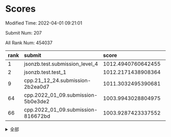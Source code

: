 # Scores

Modified Time: 2022-04-01 09:21:01

Submit Num: 207

All Rank Num: 454037

| rank |               submit               |       score        |       sigma        | pk_num |
| :--- | :--------------------------------- | :----------------- | :----------------- | :----- |
| 1    | jsonzb.test.submission_level_4     | 1012.4940760642455 | 0.7789979861677107 | 8772   |
| 2    | jsonzb.test.test_1                 | 1012.2171438908364 | 0.8189290727366525 | 8773   |
| 9    | cpp.21_12_24.submission-2b2ea0d7   | 1011.3032495390681 | 0.7928467850873829 | 8776   |
| 64   | cpp.2022_01_09.submission-5b0e3de2 | 1003.9943028804975 | 0.7145143926306152 | 8773   |
| 66   | cpp.2022_01_09.submission-816672bd | 1003.9287423337552 | 0.7234087376285927 | 8769   |


<details>
<summary>全部</summary>

| rank |                 submit                 |       score        |       sigma        | pk_num |
| :--- | :------------------------------------- | :----------------- | :----------------- | :----- |
| 1    | jsonzb.test.submission_level_4         | 1012.4940760642455 | 0.7789979861677107 | 8772   |
| 2    | jsonzb.test.test_1                     | 1012.2171438908364 | 0.8189290727366525 | 8773   |
| 3    | gobigger.level_3.submission_level_3_19 | 1011.6825300635178 | 0.7711574575903791 | 8773   |
| 4    | gobigger.level_3.submission_level_3_39 | 1011.6015523037638 | 0.7854583104717943 | 8771   |
| 5    | gobigger.level_3.submission_level_3_18 | 1011.5151140524987 | 0.7838041753327958 | 8778   |
| 6    | gobigger.level_3.submission_level_3_36 | 1011.3392162845064 | 0.7805664193358259 | 8774   |
| 7    | gobigger.level_3.submission_level_3_8  | 1011.3096655923273 | 0.7540268111775872 | 8775   |
| 8    | gobigger.level_3.submission_level_3_13 | 1011.305651357727  | 0.749447240005751  | 8776   |
| 9    | cpp.21_12_24.submission-2b2ea0d7       | 1011.3032495390681 | 0.7928467850873829 | 8776   |
| 10   | gobigger.level_3.submission_level_3_41 | 1011.1423074291553 | 0.7708651733183542 | 8782   |
| 11   | gobigger.level_3.submission_level_3_11 | 1011.1354872027091 | 0.7605718721016921 | 8774   |
| 12   | gobigger.level_3.submission_level_3_30 | 1011.1237185738019 | 0.7731936941215062 | 8775   |
| 13   | gobigger.level_3.submission_level_3_9  | 1011.0910571570597 | 0.770228516398126  | 8773   |
| 14   | gobigger.level_3.submission_level_3_26 | 1011.0679589344983 | 0.7701376547152637 | 8774   |
| 15   | gobigger.level_3.submission_level_3_16 | 1010.909295745144  | 0.7875895662701725 | 8772   |
| 16   | gobigger.level_3.submission_level_3_45 | 1010.6810473050294 | 0.7470307672962594 | 8775   |
| 17   | gobigger.level_3.submission_level_3_1  | 1010.5951257954739 | 0.765697626987013  | 8774   |
| 18   | gobigger.level_3.submission_level_3_46 | 1010.5623835413656 | 0.7764554633498124 | 8775   |
| 19   | gobigger.level_3.submission_level_3_0  | 1010.5050028928465 | 0.7633620499882772 | 8774   |
| 20   | gobigger.level_3.submission_level_3_12 | 1010.4815520925251 | 0.7853463748695353 | 8771   |
| 21   | gobigger.level_3.submission_level_3_23 | 1010.3275967034978 | 0.7599311931591183 | 8779   |
| 22   | gobigger.level_3.submission_level_3_27 | 1010.3136994285957 | 0.7687518089690746 | 8771   |
| 23   | gobigger.level_3.submission_level_3_20 | 1010.2635411108245 | 0.7378510770632007 | 8771   |
| 24   | gobigger.level_3.submission_level_3_24 | 1010.174913979205  | 0.7215604758360306 | 8768   |
| 25   | gobigger.level_3.submission_level_3_22 | 1010.1702671839578 | 0.7718195479587544 | 8773   |
| 26   | gobigger.level_3.submission_level_3_28 | 1010.1047499600475 | 0.7797160233738871 | 8777   |
| 27   | gobigger.level_3.submission_level_3_47 | 1010.0938840326666 | 0.7646558717167603 | 8775   |
| 28   | gobigger.level_3.submission_level_3_14 | 1010.0835370341584 | 0.7605435126372717 | 8772   |
| 29   | gobigger.level_3.submission_level_3_31 | 1010.0091631389238 | 0.7501192939601895 | 8772   |
| 30   | gobigger.level_3.submission_level_3_40 | 1009.9494921127084 | 0.7422261415247875 | 8772   |
| 31   | gobigger.level_3.submission_level_3_5  | 1009.8802424087063 | 0.7600866038864076 | 8773   |
| 32   | gobigger.level_3.submission_level_3_29 | 1009.862751565518  | 0.7574768080956379 | 8776   |
| 33   | gobigger.level_3.submission_level_3_48 | 1009.7651497710073 | 0.7455206134822507 | 8773   |
| 34   | gobigger.level_3.submission_level_3_15 | 1009.7640948367205 | 0.7577006421838106 | 8773   |
| 35   | gobigger.level_3.submission_level_3_35 | 1009.7565840262995 | 0.7400810197686037 | 8771   |
| 36   | gobigger.level_3.submission_level_3_37 | 1009.7371964310607 | 0.7585372171520102 | 8773   |
| 37   | gobigger.level_3.submission_level_3_49 | 1009.7063270493214 | 0.7376278802087396 | 8772   |
| 38   | gobigger.level_3.submission_level_3_10 | 1009.6669256444809 | 0.7559343757862825 | 8769   |
| 39   | gobigger.level_3.submission_level_3_2  | 1009.6147259846963 | 0.7723833259916115 | 8769   |
| 40   | gobigger.level_3.submission_level_3_43 | 1009.5998567822913 | 0.7362425334304643 | 8769   |
| 41   | gobigger.level_3.submission_level_3_6  | 1009.5596228247647 | 0.7467620068872466 | 8773   |
| 42   | gobigger.level_3.submission_level_3_17 | 1009.5550180336193 | 0.7524595501830956 | 8768   |
| 43   | gobigger.level_3.submission_level_3_3  | 1009.4662813126777 | 0.7757858166739521 | 8774   |
| 44   | gobigger.level_3.submission_level_3_32 | 1009.3817260093849 | 0.7371188213469715 | 8777   |
| 45   | gobigger.level_3.submission_level_3_7  | 1009.3084298605104 | 0.7548915385182725 | 8773   |
| 46   | gobigger.level_3.submission_level_3_44 | 1009.288580927786  | 0.7636017721828546 | 8773   |
| 47   | gobigger.level_3.submission_level_3_38 | 1009.186795018549  | 0.7301940077265222 | 8773   |
| 48   | gobigger.level_3.submission_level_3_42 | 1009.1283019607262 | 0.7736613527823006 | 8773   |
| 49   | gobigger.level_3.submission_level_3_34 | 1009.0293906536754 | 0.7384972803921425 | 8777   |
| 50   | gobigger.level_3.submission_level_3_25 | 1008.9897695448446 | 0.7289125693582061 | 8774   |
| 51   | gobigger.level_3.submission_level_3_21 | 1008.7905779716699 | 0.7305840303815009 | 8776   |
| 52   | gobigger.level_3.submission_level_3_4  | 1008.7245841366894 | 0.770004518674119  | 8772   |
| 53   | gobigger.level_3.submission_level_3_33 | 1008.3147696121193 | 0.7500712921151619 | 8774   |
| 54   | gobigger.level_1.submission_level_1_41 | 1005.0386549688303 | 0.7248707593435922 | 8774   |
| 55   | gobigger.level_1.submission_level_1_38 | 1004.7596245978403 | 0.7313717660511698 | 8772   |
| 56   | gobigger.level_1.submission_level_1_32 | 1004.4218085102731 | 0.7229716304129609 | 8776   |
| 57   | gobigger.level_1.submission_level_1_21 | 1004.420830664378  | 0.7245022712499185 | 8774   |
| 58   | gobigger.level_1.submission_level_1_7  | 1004.3665484619198 | 0.7103024530842155 | 8772   |
| 59   | gobigger.level_1.submission_level_1_0  | 1004.3467448903774 | 0.7128006011433605 | 8773   |
| 60   | gobigger.level_1.submission_level_1_37 | 1004.3080695252614 | 0.7343013926049914 | 8775   |
| 61   | gobigger.level_1.submission_level_1_22 | 1004.2501590025961 | 0.7061297793078406 | 8771   |
| 62   | gobigger.level_1.submission_level_1_13 | 1004.22915655687   | 0.7128865107575532 | 8779   |
| 63   | gobigger.level_1.submission_level_1_30 | 1004.075241070614  | 0.7092010816164936 | 8774   |
| 64   | cpp.2022_01_09.submission-5b0e3de2     | 1003.9943028804975 | 0.7145143926306152 | 8773   |
| 65   | gobigger.level_1.submission_level_1_16 | 1003.9768918099265 | 0.7043672688561081 | 8773   |
| 66   | cpp.2022_01_09.submission-816672bd     | 1003.9287423337552 | 0.7234087376285927 | 8769   |
| 67   | gobigger.level_1.submission_level_1_18 | 1003.9174850994784 | 0.7125497196504735 | 8774   |
| 68   | gobigger.level_1.submission_level_1_47 | 1003.904925813969  | 0.7149873939892283 | 8773   |
| 69   | gobigger.level_1.submission_level_1_28 | 1003.8865441494826 | 0.7161296402210107 | 8778   |
| 70   | gobigger.level_1.submission_level_1_5  | 1003.7730760025149 | 0.7310072703255655 | 8772   |
| 71   | gobigger.level_1.submission_level_1_48 | 1003.7315566531427 | 0.7126341347126671 | 8775   |
| 72   | gobigger.level_1.submission_level_1_34 | 1003.7113902588451 | 0.7226008490702004 | 8776   |
| 73   | gobigger.level_1.submission_level_1_44 | 1003.6813448676304 | 0.7162866693884464 | 8776   |
| 74   | gobigger.level_1.submission_level_1_29 | 1003.6618778092623 | 0.7183104377233924 | 8775   |
| 75   | gobigger.level_1.submission_level_1_36 | 1003.6442961616166 | 0.7154352180161472 | 8773   |
| 76   | gobigger.level_1.submission_level_1_40 | 1003.5911626718992 | 0.727978543924502  | 8775   |
| 77   | gobigger.level_1.submission_level_1_43 | 1003.5559101744713 | 0.7304229100716139 | 8778   |
| 78   | gobigger.level_1.submission_level_1_35 | 1003.4403006364598 | 0.7130164970954512 | 8769   |
| 79   | gobigger.level_1.submission_level_1_42 | 1003.4308910550952 | 0.701559674382445  | 8776   |
| 80   | gobigger.level_1.submission_level_1_10 | 1003.39648203323   | 0.7119028870809783 | 8770   |
| 81   | gobigger.level_1.submission_level_1_1  | 1003.3523910303347 | 0.7177618079769545 | 8773   |
| 82   | gobigger.level_1.submission_level_1_24 | 1003.2744195356714 | 0.7268613241630809 | 8773   |
| 83   | gobigger.level_1.submission_level_1_17 | 1003.2497192020841 | 0.7185116624384159 | 8769   |
| 84   | gobigger.level_1.submission_level_1_26 | 1003.1961304158589 | 0.7232208445219607 | 8776   |
| 85   | gobigger.level_1.submission_level_1_4  | 1003.1679184717683 | 0.7161512387558899 | 8772   |
| 86   | gobigger.level_1.submission_level_1_20 | 1003.1400272675959 | 0.7099433484515593 | 8774   |
| 87   | gobigger.level_1.submission_level_1_49 | 1003.0915576924482 | 0.7278033715653442 | 8776   |
| 88   | gobigger.level_1.submission_level_1_46 | 1002.9738978446231 | 0.7184329810215173 | 8779   |
| 89   | gobigger.level_1.submission_level_1_27 | 1002.9496473188126 | 0.7133990105078859 | 8777   |
| 90   | gobigger.level_1.submission_level_1_6  | 1002.8649861806476 | 0.718198067336428  | 8772   |
| 91   | gobigger.level_1.submission_level_1_3  | 1002.8273985246437 | 0.703079288199425  | 8773   |
| 92   | gobigger.level_1.submission_level_1_31 | 1002.7292268536823 | 0.7105924975675556 | 8774   |
| 93   | gobigger.level_1.submission_level_1_14 | 1002.7268002709055 | 0.7078864691759459 | 8770   |
| 94   | gobigger.level_1.submission_level_1_2  | 1002.7050907948842 | 0.7079186009855405 | 8774   |
| 95   | gobigger.level_1.submission_level_1_9  | 1002.6906320848374 | 0.7118970401919582 | 8769   |
| 96   | gobigger.level_1.submission_level_1_45 | 1002.6652306530889 | 0.7158023740439887 | 8781   |
| 97   | gobigger.level_1.submission_level_1_23 | 1002.654549568635  | 0.7136546166766984 | 8781   |
| 98   | gobigger.level_1.submission_level_1_8  | 1002.5850813246346 | 0.7132165656364485 | 8779   |
| 99   | gobigger.level_1.submission_level_1_25 | 1002.5024140133071 | 0.7215000371265045 | 8771   |
| 100  | gobigger.level_1.submission_level_1_19 | 1002.4825323928724 | 0.7192529152947819 | 8776   |
| 101  | gobigger.level_1.submission_level_1_15 | 1002.4026841565196 | 0.7046654951389199 | 8774   |
| 102  | gobigger.level_1.submission_level_1_39 | 1002.2797643012401 | 0.7138310888959241 | 8774   |
| 103  | gobigger.level_1.submission_level_1_33 | 1002.2725563269141 | 0.7157970480205447 | 8772   |
| 104  | gobigger.level_1.submission_level_1_12 | 1002.1152467226788 | 0.7191899076791544 | 8772   |
| 105  | gobigger.level_1.submission_level_1_11 | 1002.0562614564016 | 0.7112724250868148 | 8769   |
| 106  | gobigger.random.submission_random_11   | 997.3873764719341  | 0.7075292912600085 | 8777   |
| 107  | gobigger.random.submission_random_22   | 997.3612195869855  | 0.7069767753122023 | 8772   |
| 108  | gobigger.random.submission_random_13   | 996.7367461488022  | 0.7032144896176163 | 8774   |
| 109  | gobigger.random.submission_random_34   | 996.6977605444022  | 0.7128966114559402 | 8774   |
| 110  | gobigger.random.submission_random_36   | 996.6809888027673  | 0.7067965058659836 | 8770   |
| 111  | gobigger.random.submission_random_4    | 996.6564538197847  | 0.7125617796719057 | 8774   |
| 112  | gobigger.random.submission_random_2    | 996.6264721025055  | 0.7195398250514934 | 8774   |
| 113  | gobigger.random.submission_random_16   | 996.5581058967398  | 0.7193950262896235 | 8776   |
| 114  | gobigger.random.submission_random_47   | 996.4853872649416  | 0.7165833820812587 | 8773   |
| 115  | gobigger.random.submission_random_12   | 996.4679752576317  | 0.7097374217853694 | 8771   |
| 116  | gobigger.random.submission_random_25   | 996.4197611727291  | 0.7083834881041275 | 8774   |
| 117  | gobigger.random.submission_random_35   | 996.4188378461935  | 0.7040908427753675 | 8773   |
| 118  | gobigger.random.submission_random_6    | 996.4025233507375  | 0.7074891409326703 | 8775   |
| 119  | gobigger.random.submission_random_30   | 996.3835281041593  | 0.7081313409392044 | 8768   |
| 120  | gobigger.random.submission_random_39   | 996.3794298807659  | 0.7045039077822799 | 8773   |
| 121  | gobigger.random.submission_random_21   | 996.3072108504564  | 0.7219723979674825 | 8777   |
| 122  | gobigger.random.submission_random_7    | 996.303405872144   | 0.7203289281133036 | 8773   |
| 123  | gobigger.random.submission_random_20   | 996.3002748685924  | 0.7231339407446234 | 8776   |
| 124  | gobigger.random.submission_random_26   | 996.2893757527086  | 0.699058850313523  | 8775   |
| 125  | gobigger.random.submission_random_17   | 996.265772254123   | 0.714955450672111  | 8772   |
| 126  | gobigger.random.submission_random_48   | 996.2342546327927  | 0.7155203911751731 | 8775   |
| 127  | gobigger.random.submission_random_5    | 996.2288371761668  | 0.7267225563267431 | 8773   |
| 128  | gobigger.random.submission_random_19   | 996.1225623001565  | 0.7136146508889375 | 8771   |
| 129  | gobigger.random.submission_random_41   | 996.0535298086904  | 0.7092916455253826 | 8773   |
| 130  | gobigger.random.submission_random_0    | 996.0250756715434  | 0.7105053263519553 | 8772   |
| 131  | gobigger.random.submission_random_9    | 996.002928263447   | 0.7067641623149347 | 8774   |
| 132  | gobigger.random.submission_random_1    | 995.9841326137574  | 0.7099070127542677 | 8775   |
| 133  | gobigger.random.submission_random_43   | 995.9716008268376  | 0.7165249001561135 | 8776   |
| 134  | gobigger.random.submission_random_45   | 995.9685418538546  | 0.7067418426794563 | 8773   |
| 135  | gobigger.random.submission_random_32   | 995.8853866910742  | 0.7107315512029538 | 8776   |
| 136  | gobigger.random.submission_random_33   | 995.8785531027002  | 0.7057076837227366 | 8774   |
| 137  | gobigger.random.submission_random_23   | 995.8374761541447  | 0.720744517018793  | 8774   |
| 138  | gobigger.random.submission_random_29   | 995.8304069783175  | 0.7121186202600989 | 8776   |
| 139  | gobigger.random.submission_random_46   | 995.7183602377884  | 0.7021176252778852 | 8775   |
| 140  | gobigger.random.submission_random_38   | 995.6702682545381  | 0.7015739601869079 | 8775   |
| 141  | gobigger.random.submission_random_31   | 995.6533985971129  | 0.7060342493736407 | 8773   |
| 142  | gobigger.random.submission_random_3    | 995.6359725523918  | 0.723145912177856  | 8774   |
| 143  | gobigger.random.submission_random_8    | 995.5800666589508  | 0.7108599823342108 | 8778   |
| 144  | gobigger.random.submission_random_24   | 995.5469053990565  | 0.713508569370938  | 8775   |
| 145  | gobigger.random.submission_random_28   | 995.495023561638   | 0.7168687618149446 | 8772   |
| 146  | gobigger.random.submission_random_49   | 995.4884837835128  | 0.7026546544912033 | 8774   |
| 147  | gobigger.random.submission_random_10   | 995.4810028469433  | 0.7152778891075583 | 8773   |
| 148  | gobigger.random.submission_random_44   | 995.4482390673459  | 0.6934462941806832 | 8773   |
| 149  | gobigger.random.submission_random_18   | 995.437346786209   | 0.712464760401333  | 8773   |
| 150  | gobigger.random.submission_random_42   | 995.3535260553857  | 0.708853741270179  | 8773   |
| 151  | gobigger.random.submission_random_14   | 995.2694418139777  | 0.6952554542444888 | 8774   |
| 152  | gobigger.random.submission_random_37   | 995.2296592414515  | 0.7051163687172488 | 8775   |
| 153  | gobigger.random.submission_random_40   | 995.0327267930676  | 0.7181752152787094 | 8765   |
| 154  | gobigger.random.submission_random_27   | 995.001417097209   | 0.7210296630711157 | 8769   |
| 155  | gobigger.random.submission_random_15   | 994.5897791427757  | 0.7181999683803425 | 8772   |
| 156  | gobigger.level_2.submission_level_2_48 | 994.0237888847108  | 0.7416602358069122 | 8775   |
| 157  | gobigger.level_2.submission_level_2_39 | 993.7560474846389  | 0.721965460390517  | 8771   |
| 158  | gobigger.level_2.submission_level_2_27 | 993.5539710691677  | 0.7374197069257661 | 8772   |
| 159  | gobigger.level_2.submission_level_2_21 | 993.2207483849286  | 0.724995431005953  | 8773   |
| 160  | gobigger.level_2.submission_level_2_36 | 993.2027382442657  | 0.7402365357459698 | 8772   |
| 161  | gobigger.level_2.submission_level_2_35 | 993.106860122975   | 0.744186787540162  | 8773   |
| 162  | gobigger.level_2.submission_level_2_20 | 992.9814629398738  | 0.7179241192209579 | 8776   |
| 163  | gobigger.level_2.submission_level_2_45 | 992.9199631052322  | 0.7321918868134244 | 8774   |
| 164  | gobigger.level_2.submission_level_2_30 | 992.8643039552895  | 0.7389911247230221 | 8776   |
| 165  | gobigger.level_2.submission_level_2_22 | 992.6895798765576  | 0.7484169142620566 | 8776   |
| 166  | gobigger.level_2.submission_level_2_26 | 992.618740094843   | 0.7414864980261835 | 8778   |
| 167  | gobigger.level_2.submission_level_2_2  | 992.6159062731451  | 0.7340527021027917 | 8769   |
| 168  | gobigger.level_2.submission_level_2_46 | 992.5678940569679  | 0.7220564550062377 | 8772   |
| 169  | gobigger.level_2.submission_level_2_47 | 992.5482355440223  | 0.7483192121134112 | 8776   |
| 170  | gobigger.level_2.submission_level_2_38 | 992.5094022542461  | 0.7191274096794703 | 8770   |
| 171  | gobigger.level_2.submission_level_2_17 | 992.5002274841682  | 0.7449957256189805 | 8773   |
| 172  | gobigger.level_2.submission_level_2_6  | 992.4945745785028  | 0.7417735850955937 | 8773   |
| 173  | gobigger.level_2.submission_level_2_11 | 992.4703017327311  | 0.7207256725679342 | 8769   |
| 174  | gobigger.level_2.submission_level_2_31 | 992.4302871298064  | 0.7291725571726309 | 8775   |
| 175  | gobigger.level_2.submission_level_2_42 | 992.3793614734674  | 0.7507913224230914 | 8772   |
| 176  | gobigger.level_2.submission_level_2_10 | 992.3572206201155  | 0.7472186858242106 | 8776   |
| 177  | gobigger.level_2.submission_level_2_41 | 992.2692700575848  | 0.7225372916805106 | 8777   |
| 178  | gobigger.level_2.submission_level_2_14 | 992.2611581055751  | 0.770772553433161  | 8774   |
| 179  | gobigger.level_2.submission_level_2_16 | 992.2498431516846  | 0.740581715079313  | 8774   |
| 180  | gobigger.level_2.submission_level_2_44 | 992.2491495059297  | 0.7476427822468117 | 8775   |
| 181  | gobigger.level_2.submission_level_2_13 | 992.2112431362676  | 0.7339510782587167 | 8771   |
| 182  | gobigger.level_2.submission_level_2_40 | 992.1931459630873  | 0.7267196243301193 | 8777   |
| 183  | gobigger.level_2.submission_level_2_37 | 992.1554395750925  | 0.7512125240887246 | 8774   |
| 184  | gobigger.level_2.submission_level_2_19 | 992.145579365922   | 0.7582255472359106 | 8774   |
| 185  | gobigger.level_2.submission_level_2_43 | 991.9583959917037  | 0.7542241799947431 | 8766   |
| 186  | gobigger.level_2.submission_level_2_23 | 991.9284022173078  | 0.7453017441099065 | 8773   |
| 187  | gobigger.level_2.submission_level_2_7  | 991.904043140573   | 0.7349965870040396 | 8777   |
| 188  | gobigger.level_2.submission_level_2_33 | 991.7712930466444  | 0.7739477615180953 | 8773   |
| 189  | gobigger.level_2.submission_level_2_1  | 991.6442483883848  | 0.7444574121528494 | 8773   |
| 190  | gobigger.level_2.submission_level_2_5  | 991.5809808530099  | 0.7609083880586934 | 8773   |
| 191  | gobigger.level_2.submission_level_2_25 | 991.5356983697368  | 0.7496813434991265 | 8773   |
| 192  | gobigger.level_2.submission_level_2_24 | 991.5343864305357  | 0.7634240335881913 | 8774   |
| 193  | gobigger.level_2.submission_level_2_3  | 991.3803605056844  | 0.74200426240116   | 8776   |
| 194  | gobigger.level_2.submission_level_2_8  | 991.3008302878255  | 0.7456394581389963 | 8774   |
| 195  | gobigger.level_2.submission_level_2_15 | 991.2667617812211  | 0.7531472896495847 | 8773   |
| 196  | gobigger.level_2.submission_level_2_34 | 991.2577406813119  | 0.7452028456270207 | 8777   |
| 197  | gobigger.level_2.submission_level_2_29 | 991.1538869592712  | 0.7428449465763688 | 8772   |
| 198  | gobigger.level_2.submission_level_2_12 | 990.9095289964749  | 0.7658800965372612 | 8772   |
| 199  | gobigger.level_2.submission_level_2_18 | 990.8944860051153  | 0.7437828298043999 | 8778   |
| 200  | gobigger.level_2.submission_level_2_28 | 990.790950140453   | 0.7479664173152665 | 8774   |
| 201  | gobigger.level_2.submission_level_2_4  | 990.7510302342956  | 0.7516385545364325 | 8770   |
| 202  | gobigger.level_2.submission_level_2_49 | 990.6775502589578  | 0.7540685636827156 | 8773   |
| 203  | gobigger.level_2.submission_level_2_9  | 990.4834909191994  | 0.7703216770064412 | 8778   |
| 204  | gobigger.level_2.submission_level_2_32 | 989.9709301607796  | 0.7608690418924176 | 8773   |
| 205  | gobigger.level_2.submission_level_2_0  | 989.137347547159   | 0.761693618196276  | 8774   |
| 206  | gobigger.none.submission_none_0        | 976.6339830294702  | 1.3740158754616036 | 8778   |
| 207  | gobigger.none.submission_none_1        | 974.9441662841045  | 1.6343535333532342 | 8777   |

</details>